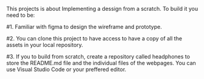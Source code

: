 This projects is about Implementing a dessign from a scratch. To build it you need to be:

#1. Familiar  with figma to design the wireframe and prototype.



#2. You can clone this project to have access to have a copy of all the assets  in your local repository. 

#3. If you to build from scratch, create a repository called headphones to store the README.md file and the individual files of the webpages. You can use Visual Studio Code or your preffered editor.




